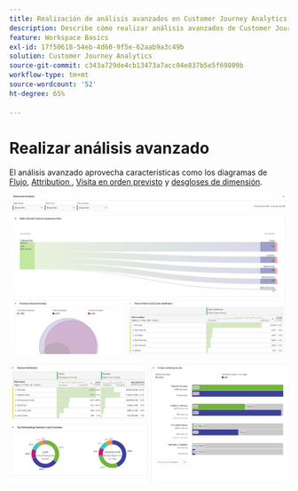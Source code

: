 ```yaml
---
title: Realización de análisis avanzados en Customer Journey Analytics
description: Describe cómo realizar análisis avanzados de Customer Journey Analytics el Espacio de trabajo.
feature: Workspace Basics
exl-id: 17f50618-54eb-4d60-9f5e-62aab9a3c49b
solution: Customer Journey Analytics
source-git-commit: c343a729de4cb13473a7acc04e837b5e5f69809b
workflow-type: tm+mt
source-wordcount: '52'
ht-degree: 65%

---
```


# Realizar análisis avanzado

El análisis avanzado aprovecha características como los diagramas de [Flujo](/help/analysis-workspace/visualizations/c-flow/flow.md), [Attribution ](/help/analysis-workspace/c-panels/attribution.md), [Visita en orden previsto](/help/analysis-workspace/visualizations/fallout/fallout-flow.md) y [desgloses de dimensión](/help/components/dimensions/t-breakdown-fa.md).

![Análisis avanzado mostrado en un diagrama de flujo.](assets/cja-adv-analysis1.png)

![Varios ejemplos de visualización, como gráficos de barras circulares, Venn y apiladas.](assets/cja-adv-analysis2.png)
